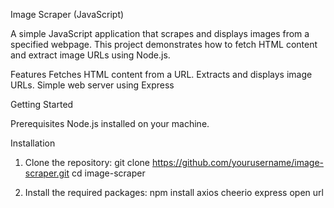 Image Scraper (JavaScript)

A simple JavaScript application that scrapes and displays images from a specified webpage. This project demonstrates how to fetch HTML content and extract image URLs using Node.js.

Features
Fetches HTML content from a URL.
Extracts and displays image URLs.
Simple web server using Express

Getting Started

Prerequisites
Node.js installed on your machine.

Installation
1. Clone the repository: git clone https://github.com/yourusername/image-scraper.git cd image-scraper

2. Install the required packages: npm install axios cheerio express open url
